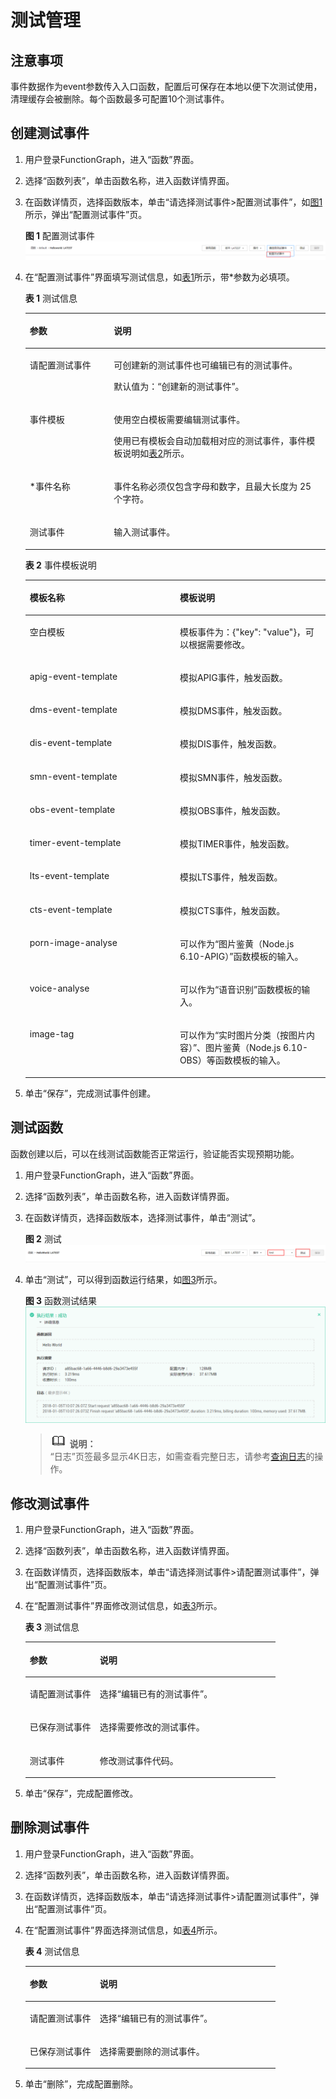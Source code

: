# 测试管理<a name="functiongraph_01_0302"></a>

## 注意事项<a name="section15962115016507"></a>

事件数据作为event参数传入入口函数，配置后可保存在本地以便下次测试使用，清理缓存会被删除。每个函数最多可配置10个测试事件。

## 创建测试事件<a name="section2265943114813"></a>

1.  用户登录FunctionGraph，进入“函数”界面。
2.  选择“函数列表”，单击函数名称，进入函数详情界面。
3.  在函数详情页，选择函数版本，单击“请选择测试事件\>配置测试事件”，如[图1](#fig29004412344)所示，弹出“配置测试事件”页。

    **图 1**  配置测试事件<a name="fig29004412344"></a>  
    ![](figures/配置测试事件.png "配置测试事件")

4.  在“配置测试事件”界面填写测试信息，如[表1](#table187784018405)所示，带\*参数为必填项。

    **表 1**  测试信息

    <a name="table187784018405"></a>
    <table><thead align="left"><tr id="row3778200154019"><th class="cellrowborder" valign="top" width="28.000000000000004%" id="mcps1.2.3.1.1"><p id="p87782008402"><a name="p87782008402"></a><a name="p87782008402"></a>参数</p>
    </th>
    <th class="cellrowborder" valign="top" width="72%" id="mcps1.2.3.1.2"><p id="p15786100114015"><a name="p15786100114015"></a><a name="p15786100114015"></a>说明</p>
    </th>
    </tr>
    </thead>
    <tbody><tr id="row578616044017"><td class="cellrowborder" valign="top" width="28.000000000000004%" headers="mcps1.2.3.1.1 "><p id="p1078618012405"><a name="p1078618012405"></a><a name="p1078618012405"></a>请配置测试事件</p>
    </td>
    <td class="cellrowborder" valign="top" width="72%" headers="mcps1.2.3.1.2 "><p id="p147869004017"><a name="p147869004017"></a><a name="p147869004017"></a>可创建新的测试事件也可编辑已有的测试事件。</p>
    <p id="p1447113114443"><a name="p1447113114443"></a><a name="p1447113114443"></a>默认值为：“创建新的测试事件”。</p>
    </td>
    </tr>
    <tr id="row2786110174012"><td class="cellrowborder" valign="top" width="28.000000000000004%" headers="mcps1.2.3.1.1 "><p id="p9786190134013"><a name="p9786190134013"></a><a name="p9786190134013"></a>事件模板</p>
    </td>
    <td class="cellrowborder" valign="top" width="72%" headers="mcps1.2.3.1.2 "><p id="p9706184319468"><a name="p9706184319468"></a><a name="p9706184319468"></a>使用空白模板需要编辑测试事件。</p>
    <p id="p97862011404"><a name="p97862011404"></a><a name="p97862011404"></a>使用已有模板会自动加载相对应的测试事件，事件模板说明如<a href="#table962582016058">表2</a>所示。</p>
    </td>
    </tr>
    <tr id="row37861105408"><td class="cellrowborder" valign="top" width="28.000000000000004%" headers="mcps1.2.3.1.1 "><p id="p13786405402"><a name="p13786405402"></a><a name="p13786405402"></a>*事件名称</p>
    </td>
    <td class="cellrowborder" valign="top" width="72%" headers="mcps1.2.3.1.2 "><p id="p18786140204010"><a name="p18786140204010"></a><a name="p18786140204010"></a>事件名称必须仅包含字母和数字，且最大长度为 25 个字符。</p>
    </td>
    </tr>
    <tr id="row1773914911554"><td class="cellrowborder" valign="top" width="28.000000000000004%" headers="mcps1.2.3.1.1 "><p id="p157391497558"><a name="p157391497558"></a><a name="p157391497558"></a>测试事件</p>
    </td>
    <td class="cellrowborder" valign="top" width="72%" headers="mcps1.2.3.1.2 "><p id="p1354154185610"><a name="p1354154185610"></a><a name="p1354154185610"></a>输入测试事件。</p>
    </td>
    </tr>
    </tbody>
    </table>

    **表 2**  事件模板说明

    <a name="table962582016058"></a>
    <table><thead align="left"><tr id="row4818099716058"><th class="cellrowborder" valign="top" width="50%" id="mcps1.2.3.1.1"><p id="p2601148916058"><a name="p2601148916058"></a><a name="p2601148916058"></a>模板名称</p>
    </th>
    <th class="cellrowborder" valign="top" width="50%" id="mcps1.2.3.1.2"><p id="p2655583916058"><a name="p2655583916058"></a><a name="p2655583916058"></a>模板说明</p>
    </th>
    </tr>
    </thead>
    <tbody><tr id="row1354153374519"><td class="cellrowborder" valign="top" width="50%" headers="mcps1.2.3.1.1 "><p id="p1454143394517"><a name="p1454143394517"></a><a name="p1454143394517"></a>空白模板</p>
    </td>
    <td class="cellrowborder" valign="top" width="50%" headers="mcps1.2.3.1.2 "><p id="p13541733194514"><a name="p13541733194514"></a><a name="p13541733194514"></a>模板事件为：{"key": "value"}，可以根据需要修改。</p>
    </td>
    </tr>
    <tr id="row3767595916058"><td class="cellrowborder" valign="top" width="50%" headers="mcps1.2.3.1.1 "><p id="p3185385716058"><a name="p3185385716058"></a><a name="p3185385716058"></a>apig-event-template</p>
    </td>
    <td class="cellrowborder" valign="top" width="50%" headers="mcps1.2.3.1.2 "><p id="p3002561516058"><a name="p3002561516058"></a><a name="p3002561516058"></a>模拟APIG事件，触发函数。</p>
    </td>
    </tr>
    <tr id="row179508316058"><td class="cellrowborder" valign="top" width="50%" headers="mcps1.2.3.1.1 "><p id="p2464781616439"><a name="p2464781616439"></a><a name="p2464781616439"></a>dms-event-template</p>
    </td>
    <td class="cellrowborder" valign="top" width="50%" headers="mcps1.2.3.1.2 "><p id="p3349360416058"><a name="p3349360416058"></a><a name="p3349360416058"></a>模拟DMS事件，触发函数。</p>
    </td>
    </tr>
    <tr id="row3300698116058"><td class="cellrowborder" valign="top" width="50%" headers="mcps1.2.3.1.1 "><p id="p5631976516058"><a name="p5631976516058"></a><a name="p5631976516058"></a>dis-event-template</p>
    </td>
    <td class="cellrowborder" valign="top" width="50%" headers="mcps1.2.3.1.2 "><p id="p6560708916058"><a name="p6560708916058"></a><a name="p6560708916058"></a>模拟DIS事件，触发函数。</p>
    </td>
    </tr>
    <tr id="row5359289616058"><td class="cellrowborder" valign="top" width="50%" headers="mcps1.2.3.1.1 "><p id="p4605730616058"><a name="p4605730616058"></a><a name="p4605730616058"></a>smn-event-template</p>
    </td>
    <td class="cellrowborder" valign="top" width="50%" headers="mcps1.2.3.1.2 "><p id="p3965432516058"><a name="p3965432516058"></a><a name="p3965432516058"></a>模拟SMN事件，触发函数。</p>
    </td>
    </tr>
    <tr id="row10990193810448"><td class="cellrowborder" valign="top" width="50%" headers="mcps1.2.3.1.1 "><p id="p547784434417"><a name="p547784434417"></a><a name="p547784434417"></a>obs-event-template</p>
    </td>
    <td class="cellrowborder" valign="top" width="50%" headers="mcps1.2.3.1.2 "><p id="p15479644114414"><a name="p15479644114414"></a><a name="p15479644114414"></a>模拟OBS事件，触发函数。</p>
    </td>
    </tr>
    <tr id="row2134461016058"><td class="cellrowborder" valign="top" width="50%" headers="mcps1.2.3.1.1 "><p id="p7553114220469"><a name="p7553114220469"></a><a name="p7553114220469"></a>timer-event-template</p>
    </td>
    <td class="cellrowborder" valign="top" width="50%" headers="mcps1.2.3.1.2 "><p id="p7555124210469"><a name="p7555124210469"></a><a name="p7555124210469"></a>模拟TIMER事件，触发函数。</p>
    </td>
    </tr>
    <tr id="row52405810368"><td class="cellrowborder" valign="top" width="50%" headers="mcps1.2.3.1.1 "><p id="p9889141310363"><a name="p9889141310363"></a><a name="p9889141310363"></a>lts-event-template</p>
    </td>
    <td class="cellrowborder" valign="top" width="50%" headers="mcps1.2.3.1.2 "><p id="p68431527123619"><a name="p68431527123619"></a><a name="p68431527123619"></a>模拟LTS事件，触发函数。</p>
    </td>
    </tr>
    <tr id="row169556461765"><td class="cellrowborder" valign="top" width="50%" headers="mcps1.2.3.1.1 "><p id="p288911216718"><a name="p288911216718"></a><a name="p288911216718"></a>cts-event-template</p>
    </td>
    <td class="cellrowborder" valign="top" width="50%" headers="mcps1.2.3.1.2 "><p id="p169555462615"><a name="p169555462615"></a><a name="p169555462615"></a>模拟CTS事件，触发函数。</p>
    </td>
    </tr>
    <tr id="row4660180154512"><td class="cellrowborder" valign="top" width="50%" headers="mcps1.2.3.1.1 "><p id="p4285115424718"><a name="p4285115424718"></a><a name="p4285115424718"></a>porn-image-analyse</p>
    </td>
    <td class="cellrowborder" valign="top" width="50%" headers="mcps1.2.3.1.2 "><p id="p65061341122814"><a name="p65061341122814"></a><a name="p65061341122814"></a>可以作为“图片鉴黄（Node.js 6.10-APIG）”函数模板的输入。</p>
    </td>
    </tr>
    <tr id="row17660404459"><td class="cellrowborder" valign="top" width="50%" headers="mcps1.2.3.1.1 "><p id="p1658919120499"><a name="p1658919120499"></a><a name="p1658919120499"></a>voice-analyse</p>
    </td>
    <td class="cellrowborder" valign="top" width="50%" headers="mcps1.2.3.1.2 "><p id="p11643206172816"><a name="p11643206172816"></a><a name="p11643206172816"></a>可以作为“语音识别”函数模板的输入。</p>
    </td>
    </tr>
    <tr id="row08334594512"><td class="cellrowborder" valign="top" width="50%" headers="mcps1.2.3.1.1 "><p id="p1183315544513"><a name="p1183315544513"></a><a name="p1183315544513"></a>image-tag</p>
    </td>
    <td class="cellrowborder" valign="top" width="50%" headers="mcps1.2.3.1.2 "><p id="p14833165134519"><a name="p14833165134519"></a><a name="p14833165134519"></a>可以作为“实时图片分类（按图片内容）”、图片鉴黄（Node.js 6.10-OBS）等函数模板的输入。</p>
    </td>
    </tr>
    </tbody>
    </table>

5.  单击“保存”，完成测试事件创建。

## 测试函数<a name="section1517175012298"></a>

函数创建以后，可以在线测试函数能否正常运行，验证能否实现预期功能。

1.  用户登录FunctionGraph，进入“函数”界面。
2.  选择“函数列表”，单击函数名称，进入函数详情界面。
3.  在函数详情页，选择函数版本，选择测试事件，单击“测试”。

    **图 2**  测试<a name="fig15174508297"></a>  
    ![](figures/测试.png "测试")

4.  单击“测试”，可以得到函数运行结果，如[图3](#fig15201050182918)所示。

    **图 3**  函数测试结果<a name="fig15201050182918"></a>  
    ![](figures/函数测试结果.png "函数测试结果")

    >![](public_sys-resources/icon-note.gif) **说明：**   
    >“日志”页签最多显示4K日志，如需查看完整日志，请参考[查询日志](函数监控.md#section1358342733911)的操作。  


## 修改测试事件<a name="section12229500298"></a>

1.  用户登录FunctionGraph，进入“函数”界面。
2.  选择“函数列表”，单击函数名称，进入函数详情界面。
3.  在函数详情页，选择函数版本，单击“请选择测试事件\>请配置测试事件”，弹出“配置测试事件”页。
4.  在“配置测试事件”界面修改测试信息，如[表3](#table182575018295)所示。

    **表 3**  测试信息

    <a name="table182575018295"></a>
    <table><thead align="left"><tr id="row425165019291"><th class="cellrowborder" valign="top" width="28.000000000000004%" id="mcps1.2.3.1.1"><p id="p22565016297"><a name="p22565016297"></a><a name="p22565016297"></a>参数</p>
    </th>
    <th class="cellrowborder" valign="top" width="72%" id="mcps1.2.3.1.2"><p id="p1025105013299"><a name="p1025105013299"></a><a name="p1025105013299"></a>说明</p>
    </th>
    </tr>
    </thead>
    <tbody><tr id="row1725350112914"><td class="cellrowborder" valign="top" width="28.000000000000004%" headers="mcps1.2.3.1.1 "><p id="p1025155012291"><a name="p1025155012291"></a><a name="p1025155012291"></a>请配置测试事件</p>
    </td>
    <td class="cellrowborder" valign="top" width="72%" headers="mcps1.2.3.1.2 "><p id="p62525016297"><a name="p62525016297"></a><a name="p62525016297"></a>选择“编辑已有的测试事件”。</p>
    </td>
    </tr>
    <tr id="row72535092911"><td class="cellrowborder" valign="top" width="28.000000000000004%" headers="mcps1.2.3.1.1 "><p id="p10254503291"><a name="p10254503291"></a><a name="p10254503291"></a>已保存测试事件</p>
    </td>
    <td class="cellrowborder" valign="top" width="72%" headers="mcps1.2.3.1.2 "><p id="p112615062918"><a name="p112615062918"></a><a name="p112615062918"></a>选择需要修改的测试事件。</p>
    </td>
    </tr>
    <tr id="row162695019294"><td class="cellrowborder" valign="top" width="28.000000000000004%" headers="mcps1.2.3.1.1 "><p id="p1326105013299"><a name="p1326105013299"></a><a name="p1326105013299"></a>测试事件</p>
    </td>
    <td class="cellrowborder" valign="top" width="72%" headers="mcps1.2.3.1.2 "><p id="p2261250172919"><a name="p2261250172919"></a><a name="p2261250172919"></a>修改测试事件代码。</p>
    </td>
    </tr>
    </tbody>
    </table>

5.  单击“保存”，完成配置修改。

## 删除测试事件<a name="section192719504291"></a>

1.  用户登录FunctionGraph，进入“函数”界面。
2.  选择“函数列表”，单击函数名称，进入函数详情界面。
3.  在函数详情页，选择函数版本，单击“请选择测试事件\>请配置测试事件”，弹出“配置测试事件”页。
4.  在“配置测试事件”界面选择测试信息，如[表4](#table18291350112916)所示。

    **表 4**  测试信息

    <a name="table18291350112916"></a>
    <table><thead align="left"><tr id="row72945052910"><th class="cellrowborder" valign="top" width="28.000000000000004%" id="mcps1.2.3.1.1"><p id="p12915022918"><a name="p12915022918"></a><a name="p12915022918"></a>参数</p>
    </th>
    <th class="cellrowborder" valign="top" width="72%" id="mcps1.2.3.1.2"><p id="p12301850182913"><a name="p12301850182913"></a><a name="p12301850182913"></a>说明</p>
    </th>
    </tr>
    </thead>
    <tbody><tr id="row430105092910"><td class="cellrowborder" valign="top" width="28.000000000000004%" headers="mcps1.2.3.1.1 "><p id="p430145072918"><a name="p430145072918"></a><a name="p430145072918"></a>请配置测试事件</p>
    </td>
    <td class="cellrowborder" valign="top" width="72%" headers="mcps1.2.3.1.2 "><p id="p14301550182910"><a name="p14301550182910"></a><a name="p14301550182910"></a>选择“编辑已有的测试事件”。</p>
    </td>
    </tr>
    <tr id="row1530165013297"><td class="cellrowborder" valign="top" width="28.000000000000004%" headers="mcps1.2.3.1.1 "><p id="p530145052911"><a name="p530145052911"></a><a name="p530145052911"></a>已保存测试事件</p>
    </td>
    <td class="cellrowborder" valign="top" width="72%" headers="mcps1.2.3.1.2 "><p id="p1311150192918"><a name="p1311150192918"></a><a name="p1311150192918"></a>选择需要删除的测试事件。</p>
    </td>
    </tr>
    </tbody>
    </table>

5.  单击“删除”，完成配置删除。

